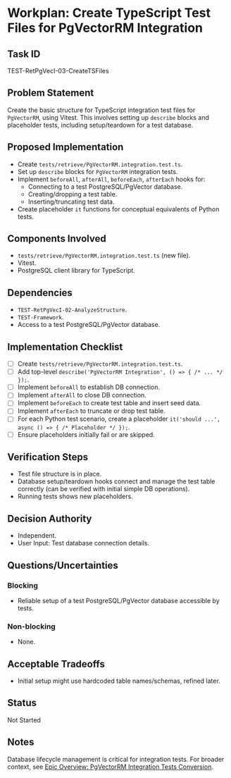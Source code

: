 # Workplan: Create TypeScript Test Files for PgVectorRM Integration

## Task ID
TEST-RetPgVecI-03-CreateTSFiles

## Problem Statement
Create the basic structure for TypeScript integration test files for `PgVectorRM`, using Vitest. This involves setting up `describe` blocks and placeholder tests, including setup/teardown for a test database.

## Proposed Implementation
- Create `tests/retrieve/PgVectorRM.integration.test.ts`.
- Set up `describe` blocks for `PgVectorRM` integration tests.
- Implement `beforeAll`, `afterAll`, `beforeEach`, `afterEach` hooks for:
    - Connecting to a test PostgreSQL/PgVector database.
    - Creating/dropping a test table.
    - Inserting/truncating test data.
- Create placeholder `it` functions for conceptual equivalents of Python tests.

## Components Involved
- `tests/retrieve/PgVectorRM.integration.test.ts` (new file).
- Vitest.
- PostgreSQL client library for TypeScript.

## Dependencies
- `TEST-RetPgVecI-02-AnalyzeStructure`.
- `TEST-Framework`.
- Access to a test PostgreSQL/PgVector database.

## Implementation Checklist
- [ ] Create `tests/retrieve/PgVectorRM.integration.test.ts`.
- [ ] Add top-level `describe('PgVectorRM Integration', () => { /* ... */ });`.
- [ ] Implement `beforeAll` to establish DB connection.
- [ ] Implement `afterAll` to close DB connection.
- [ ] Implement `beforeEach` to create test table and insert seed data.
- [ ] Implement `afterEach` to truncate or drop test table.
- [ ] For each Python test scenario, create a placeholder `it('should ...', async () => { /* Placeholder */ });`.
- [ ] Ensure placeholders initially fail or are skipped.

## Verification Steps
- Test file structure is in place.
- Database setup/teardown hooks connect and manage the test table correctly (can be verified with initial simple DB operations).
- Running tests shows new placeholders.

## Decision Authority
- Independent.
- User Input: Test database connection details.

## Questions/Uncertainties
### Blocking
- Reliable setup of a test PostgreSQL/PgVector database accessible by tests.
### Non-blocking
- None.

## Acceptable Tradeoffs
- Initial setup might use hardcoded table names/schemas, refined later.

## Status
Not Started

## Notes
Database lifecycle management is critical for integration tests.
For broader context, see [Epic Overview: PgVectorRM Integration Tests Conversion](../../docs/planning/workplans/TEST-RetrievePgvectorRMIntegrationTests.md).